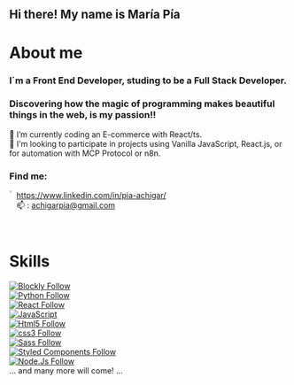 ## Hi there! My name is María Pía

# About me
### I´m a Front End Developer, studing to be a Full Stack Developer.
### Discovering how the magic of programming makes beautiful things in the web, is my passion!!

🌱 I’m currently coding an E-commerce with React/ts.
<br>
💞️ I'm looking to participate in projects using Vanilla JavaScript, React.js, or for automation with MCP Protocol or n8n.
<br>

### Find me:


<img alt="Logo" align="left" src="https://user-images.githubusercontent.com/76546697/121098434-37e5e080-c7cc-11eb-8668-17dc3a3babae.png" width="2%" /> 

https://www.linkedin.com/in/pia-achigar/
<br>
📫 : achigarpia@gmail.com

<br>


# Skills 
[![Blockly Follow](https://img.shields.io/badge/Blockly.js-Bockly.js-blue)](#)
<br>
[![Python Follow](https://img.shields.io/badge/Python-004aad?style=for-the-badge&logo=python&logoColor=white&labelColor=101010)](#)
<br>
[![React Follow](https://img.shields.io/badge/React-004aad?style=for-the-badge&logo=react&logoColor=white&labelColor=101010)](#)
<br>
[![JavaScript](https://img.shields.io/badge/JavaScript-F7DF1E?style=for-the-badge&logo=javascript&logoColor=white&labelColor=101010)](#)
</br>
[![Html5 Follow](https://img.shields.io/badge/HTML5-E34F26?style=for-the-badge&logo=html5&logoColor=white&labelColor=101010)](#)
</br>
[![css3 Follow](https://img.shields.io/badge/CSS3-1572B6?style=for-the-badge&logo=css3&logoColor=white&labelColor=101010)](#)
</br>
[![Sass Follow](https://img.shields.io/badge/Sass-bf4080?style=for-the-badge&logo=bootstrap&logoColor=white&labelColor=101010)](#)
</br>
[![Styled Components Follow](https://img.shields.io/badge/StyledComponents-cd74b2?style=for-the-badge&logo=styledcomponents&logoColor=withe&labelColor=101010)](#)
<br>
[![Node.Js Follow](https://img.shields.io/badge/NODE.JS-68a063?style=for-the-badge&logo=node.js&logoColor=white&labelColor=101010)](#)
</br>
... and many more will come! ...



